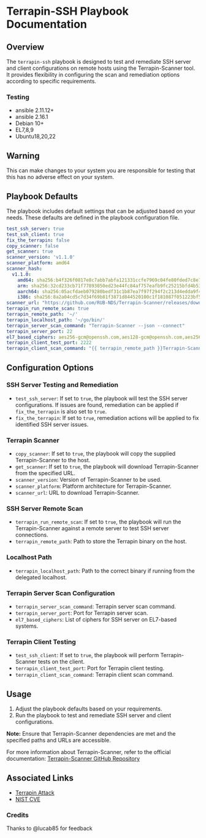 # Terrapin-SSH Playbook Documentation

## Overview

The `terrapin-ssh` playbook is designed to test and remediate SSH server and client configurations on remote hosts using the Terrapin-Scanner tool. It provides flexibility in configuring the scan and remediation options according to specific requirements.

### Testing

- ansible 2.11.12+
- ansible 2.16.1
- Debian 10+
- EL7,8,9
- Ubuntu18,20,22

## Warning

This can make changes to your system you are responsible for testing that this has no adverse effect on your system.

## Playbook Defaults

The playbook includes default settings that can be adjusted based on your needs. These defaults are defined in the playbook configuration file.

```yaml
test_ssh_server: true
test_ssh_client: true
fix_the_terrapin: false
copy_scanner: false
get_scanner: true
scanner_version: 'v1.1.0'
scanner_platform: amd64
scanner_hash:
  v1.1.0:
    amd64: sha256:b4f326f0817e8c7abb7abfa121331ccfe7969c04fe80fded7c8e7a5283782b35
    arm: sha256:32cd233cb71f77893050ed23e44fc84af757eafb9fc25215bfd4b53591099419
    aarch64: sha256:05acfdaeb079280bedf31c1b87ea7f97f294f2c213d4edda9f4ac5a213c05312
    i386: sha256:8a2a04cd5c7d34f69b81f3871d844520100c1f181087f051223bf5d1a3e88d06
scanner_url: "https://github.com/RUB-NDS/Terrapin-Scanner/releases/download/{{ scanner_version }}/Terrapin_Scanner_Linux_amd64"
terrapin_run_remote_scan: true
terrapin_remote_path: '~/'
terrapin_localhost_path: '~/go/bin/'
terrapin_server_scan_command: "Terrapin-Scanner --json --connect"
terrapin_server_port: 22
el7_based_ciphers: aes256-gcm@openssh.com,aes128-gcm@openssh.com,aes256-ctr,aes192-ctr,aes128-ctr
terrapin_client_test_port: 2222
terrapin_client_scan_command: "{{ terrapin_remote_path }}Terrapin-Scanner --json --listen localhost:{{ terrapin_client_test_port }}"
```

## Configuration Options

### SSH Server Testing and Remediation

- `test_ssh_server`: If set to `true`, the playbook will test the SSH server configurations. If issues are found, remediation can be applied if `fix_the_terrapin` is also set to `true`.
- `fix_the_terrapin`: If set to `true`, remediation actions will be applied to fix identified SSH server issues.

### Terrapin Scanner

- `copy_scanner`: If set to `true`, the playbook will copy the supplied Terrapin-Scanner to the host.
- `get_scanner`: If set to `true`, the playbook will download Terrapin-Scanner from the specified URL.
- `scanner_version`: Version of Terrapin-Scanner to be used.
- `scanner_platform`: Platform architecture for Terrapin-Scanner.
- `scanner_url`: URL to download Terrapin-Scanner.

### SSH Server Remote Scan

- `terrapin_run_remote_scan`: If set to `true`, the playbook will run the Terrapin-Scanner against a remote server to test SSH server connections.
- `terrapin_remote_path`: Path to store the Terrapin binary on the host.

### Localhost Path

- `terrapin_localhost_path`: Path to the correct binary if running from the delegated localhost.

### Terrapin Server Scan Configuration

- `terrapin_server_scan_command`: Terrapin server scan command.
- `terrapin_server_port`: Port for Terrapin server scan.
- `el7_based_ciphers`: List of ciphers for SSH server on EL7-based systems.

### Terrapin Client Testing

- `test_ssh_client`: If set to `true`, the playbook will perform Terrapin-Scanner tests on the client.
- `terrapin_client_test_port`: Port for Terrapin client testing.
- `terrapin_client_scan_command`: Terrapin client scan command.

## Usage

1. Adjust the playbook defaults based on your requirements.
2. Run the playbook to test and remediate SSH server and client configurations.

**Note:** Ensure that Terrapin-Scanner dependencies are met and the specified paths and URLs are accessible.

For more information about Terrapin-Scanner, refer to the official documentation: [Terrapin-Scanner GitHub Repository](https://github.com/RUB-NDS/Terrapin-Scanner)

## Associated Links

- [Terrapin Attack](https://terrapin-attack.com)
- [NIST CVE](https://nvd.nist.gov/vuln/detail/CVE-2023-48795)

### Credits

Thanks to @lucab85 for feedback
